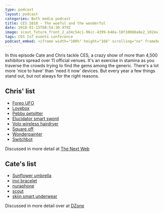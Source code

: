 ```yaml
---
type: podcast
layout: podcast
categories: Both media podcast
title: CES 2018 - The woeful and the wonderful
date: 2018-01-15T08:54:30.979Z
image: scout_future_front_2_a34c54c1-96cc-4399-b48a-18f10088a8e2_1024x1024.jpg
tags: CES IoT events conference
podcast_embed: <iframe width="100%" height="166" scrolling="no" frameborder="no" src="https://w.soundcloud.com/player/?url=https%3A//api.soundcloud.com/tracks/383955236&amp;color=%23ff5500&amp;auto_play=false&amp;hide_related=false&amp;show_comments=true&amp;show_user=true&amp;show_reposts=false&amp;show_teaser=true"></iframe>
---
```


In this episode Cate and Chris tackle CES, a crazy show of more than 4,500 exhibitors spread over 11 official venues. It's an exercise in stamina as you traverse the crowds trying to find the gems among the generic. There's a lot more 'nice to have' than 'need it now' devices. But every year a few things stand out, but not always for the right reasons.

## Chris' list

-   [Foreo UFO](https://www.kickstarter.com/projects/1783400091/ufo-beauty-tech-revolutionizes-face-masks-in-90-se/description)
-   [Lovebox](https://www.lovebox.love/)
-   [Pebby petsitter](https://www.getpebby.com/)
-   [Elucidator smart sword](https://sao.cerevo.com/en/elucidator/)
-   [Volo wireless hairdryer](https://volobeauty.com/)
-   [Square off](http://squareoffnow.com/)
-   [Wonderpainter](http://www.wonderpainter.net/)
-   [Switchbot](https://www.switch-bot.com/)

Discussed in more detail at [The Next Web](https://thenextweb.com/contributors/2018/01/12/wild-weird-wonderful-ces-2018/)

## Cate's list

-   [Sunflower umbrella](https://shadecraft.com/sunflower-v2/)
-   [invi bracelet](https://invi.world/)
-   [nuraphone](https://eu.nuraphone.com/products/nuraphone)
-   [scout](https://cognitoys.com/collections/all/products/scout)
-   [skiin smart underwear](https://skiin.com/technology/)

Discussed in more detail over at [DZone](https://dzone.com/users/2974561/catelawrence.html)
